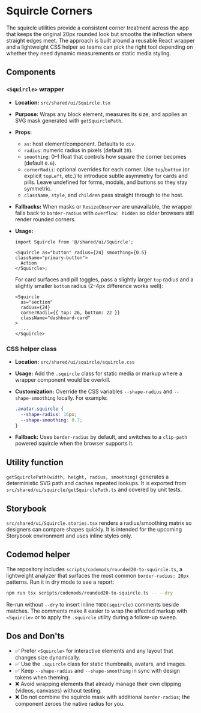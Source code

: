 # Squircle Corners

The squircle utilities provide a consistent corner treatment across the app that keeps the original 20px rounded look but smooths the inflection where straight edges meet. The approach is built around a reusable React wrapper and a lightweight CSS helper so teams can pick the right tool depending on whether they need dynamic measurements or static media styling.

## Components

### `<Squircle>` wrapper

- **Location:** `src/shared/ui/Squircle.tsx`
- **Purpose:** Wraps any block element, measures its size, and applies an SVG mask generated with `getSquirclePath`.
- **Props:**
  - `as`: host element/component. Defaults to `div`.
  - `radius`: numeric radius in pixels (default `20`).
  - `smoothing`: 0–1 float that controls how square the corner becomes (default `0.6`).
  - `cornerRadii`: optional overrides for each corner. Use `top`/`bottom` (or explicit `topLeft`, etc.) to introduce subtle asymmetry for cards and pills. Leave undefined for forms, modals, and buttons so they stay symmetric.
  - `className`, `style`, and `children` pass straight through to the host.
- **Fallbacks:** When masks or `ResizeObserver` are unavailable, the wrapper falls back to `border-radius` with `overflow: hidden` so older browsers still render rounded corners.
- **Usage:**

  ```tsx
  import Squircle from '@/shared/ui/Squircle';

  <Squircle as="button" radius={24} smoothing={0.5} className="primary-button">
    Action
  </Squircle>;
  ```

  For card surfaces and pill toggles, pass a slightly larger `top` radius and a slightly smaller `bottom` radius (2–4px difference works well):

  ```tsx
  <Squircle
    as="section"
    radius={24}
    cornerRadii={{ top: 26, bottom: 22 }}
    className="dashboard-card"
  >
    ...
  </Squircle>
  ```

### CSS helper class

- **Location:** `src/shared/ui/squircle/squircle.css`
- **Usage:** Add the `.squircle` class for static media or markup where a wrapper component would be overkill.
- **Customization:** Override the CSS variables `--shape-radius` and `--shape-smoothing` locally. For example:

  ```css
  .avatar.squircle {
    --shape-radius: 16px;
    --shape-smoothing: 0.7;
  }
  ```

- **Fallback:** Uses `border-radius` by default, and switches to a `clip-path` powered squircle when the browser supports it.

## Utility function

`getSquirclePath(width, height, radius, smoothing)` generates a deterministic SVG path and caches repeated lookups. It is exported from `src/shared/ui/squircle/getSquirclePath.ts` and covered by unit tests.

## Storybook

`src/shared/ui/Squircle.stories.tsx` renders a radius/smoothing matrix so designers can compare shapes quickly. It is intended for the upcoming Storybook environment and uses inline styles only.

## Codemod helper

The repository includes `scripts/codemods/rounded20-to-squircle.ts`, a lightweight analyzer that surfaces the most common `border-radius: 20px` patterns. Run it in dry mode to see a report:

```bash
npm run tsx scripts/codemods/rounded20-to-squircle.ts -- --dry
```

Re-run without `--dry` to insert inline `TODO(squircle)` comments beside matches. The comments make it easier to wrap the affected markup with `<Squircle>` or to apply the `.squircle` utility during a follow-up sweep.

## Dos and Don'ts

- ✅ Prefer `<Squircle>` for interactive elements and any layout that changes size dynamically.
- ✅ Use the `.squircle` class for static thumbnails, avatars, and images.
- ✅ Keep `--shape-radius` and `--shape-smoothing` in sync with design tokens when theming.
- ❌ Avoid wrapping elements that already manage their own clipping (videos, canvases) without testing.
- ❌ Do not combine the squircle mask with additional `border-radius`; the component zeroes the native radius for you.
